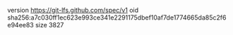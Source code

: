 version https://git-lfs.github.com/spec/v1
oid sha256:a7c030ff1ec623e993ce341e2291175dbef10af7de1774665da85c2f6e94ee83
size 3827
